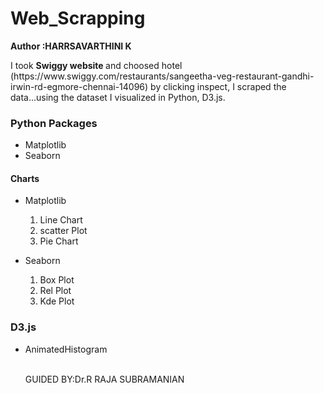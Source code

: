 <h1><b>Web_Scrapping</h1></b>
<P><STRONG>Author :HARRSAVARTHINI K</STRONG></P>
<p>I took <b>Swiggy website </b> and choosed hotel (https://www.swiggy.com/restaurants/sangeetha-veg-restaurant-gandhi-irwin-rd-egmore-chennai-14096) by clicking inspect, I scraped the data...using the dataset I visualized in Python, D3.js.</p>
<p><h3>Python Packages</h3></p>
<ul style= "list-style-type:Disc"><li>Matplotlib</li><li>Seaborn</li></ul>
<h4>Charts</h4>
<ul style= "list-style-type:Disc"><li>Matplotlib</li><ol type="1"><li>Line Chart</li><li>scatter Plot</li><li>Pie Chart</li></ul>
<ul style= "list-style-type:Disc"><li>Seaborn</li><ol type="1"><li>Box Plot</li><li>Rel Plot</li><li>Kde Plot</li></ul>
<p><h3>D3.js</h3></p>
<ul style= "list-style-type:Disc"><li>AnimatedHistogram</li>
<br><p>GUIDED BY:Dr.R RAJA SUBRAMANIAN</p></br>
  
  
